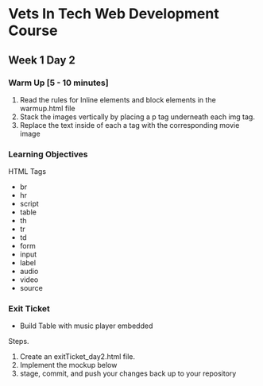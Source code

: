 # Vets In Tech Web Development Course

## Week 1 Day 2

### Warm Up [5 - 10 minutes]

1. Read the rules for Inline elements and block elements in the warmup.html file
2. Stack the images vertically by placing a p tag underneath each img tag. 
3. Replace the text inside of each a tag with the corresponding movie image 

### Learning Objectives

HTML Tags
- br
- hr
- script
- table
- th
- tr
- td
- form
- input
- label
- audio
- video
- source


### Exit Ticket
  
- Build Table with music player embedded

Steps.
1. Create an exitTicket_day2.html file.
2. Implement the mockup below
3. stage, commit, and push your changes back up to your repository
<img src="https://imgur.com/6z6Pj5k" alt="">
